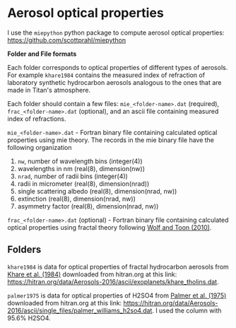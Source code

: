 
# Aerosol optical properties

I use the `miepython` python package to compute aerosol optical properties: https://github.com/scottprahl/miepython

**Folder and File formats**

Each folder corresponds to optical properties of different types of aerosols. For example `khare1984` contains the measured index of refraction of laboratory synthetic hydrocarbon aerosols analogous to the ones that are made in Titan's atmosphere.

Each folder should contain a few files: `mie_<folder-name>.dat` (required), `frac_<folder-name>.dat` (optional), and an ascii file containing measured index of refractions.

`mie_<folder-name>.dat` - Fortran binary file containing calculated optical properties using mie theory. The records in the mie binary file have the following organization
1. `nw`, number of wavelength bins (integer(4))
2. wavelengths in nm (real(8), dimension(nw))
3. `nrad`, number of radii bins (integer(4))
4. radii in micrometer (real(8), dimension(nrad))
5. single scattering albedo (real(8), dimension(nrad, nw))
6. extinction (real(8), dimension(nrad, nw))
7. asymmetry factor (real(8), dimension(nrad, nw))

`frac_<folder-name>.dat` (optional) - Fortran binary file containing calculated optical properties using fractal theory following [Wolf and Toon (2010)](https://science.sciencemag.org/content/328/5983/1266.abstract).

## Folders

`khare1984` is data for optical properties of fractal hydrocarbon aerosols from [Khare et al. (1984)](https://www.sciencedirect.com/science/article/pii/0019103584901428) downloaded from hitran.org at this link: https://hitran.org/data/Aerosols-2016/ascii/exoplanets/khare_tholins.dat.

`palmer1975` is data for optical properties of H2SO4 from [Palmer et al. (1975)](https://www.osapublishing.org/ao/abstract.cfm?uri=ao-14-1-208) downloaded from hitran.org at this link: https://hitran.org/data/Aerosols-2016/ascii/single_files/palmer_williams_h2so4.dat. I used the column with 95.6% H2SO4. 






